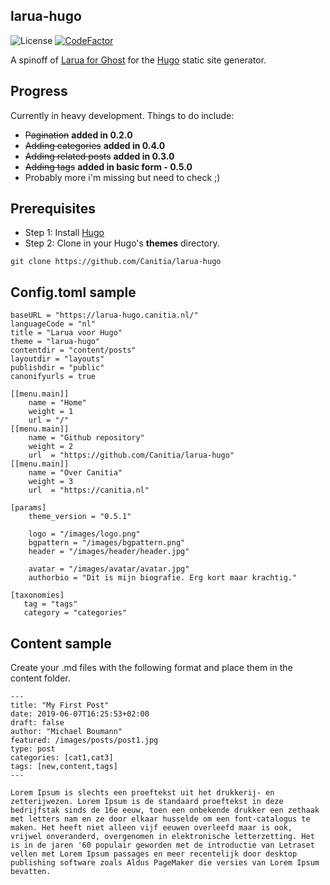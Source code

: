 ## larua-hugo
![License](https://img.shields.io/github/license/Canitia/larua-hugo?style=flat-square)
[![CodeFactor](https://www.codefactor.io/repository/github/canitia/larua-hugo/badge)](https://www.codefactor.io/repository/github/canitia/larua-hugo)

A spinoff of [Larua for Ghost](https://github.com/Canitia/larua) for the [Hugo](https://gohugo.io/) static site generator. 

## Progress
Currently in heavy development. Things to do include:
- ~~Pagination~~ **added in 0.2.0**
- ~~Adding categories~~ **added in 0.4.0**
- ~~Adding related posts~~ **added in 0.3.0**
- ~~Adding tags~~ **added in basic form - 0.5.0**
- Probably more i'm missing but need to check ;)

## Prerequisites
- Step 1: Install [Hugo](https://gohugo.io/getting-started/installing)
- Step 2: Clone in your Hugo's **themes** directory.

``` git clone https://github.com/Canitia/larua-hugo ```

## Config.toml sample
```
baseURL = "https://larua-hugo.canitia.nl/"
languageCode = "nl"
title = "Larua voor Hugo"
theme = "larua-hugo"
contentdir = "content/posts"
layoutdir = "layouts"
publishdir = "public"
canonifyurls = true

[[menu.main]]
    name = "Home"
    weight = 1
    url = "/"
[[menu.main]]
    name = "Github repository"
    weight = 2
    url  = "https://github.com/Canitia/larua-hugo"
[[menu.main]]
    name = "Over Canitia"
    weight = 3
    url  = "https://canitia.nl"

[params]
    theme_version = "0.5.1"

    logo = "/images/logo.png"
    bgpattern = "/images/bgpattern.png"
    header = "/images/header/header.jpg"

    avatar = "/images/avatar/avatar.jpg"
    authorbio = "Dit is mijn biografie. Erg kort maar krachtig."

[taxonomies]
   tag = "tags"
   category = "categories"
```

## Content sample
Create your .md files with the following format and place them in the content folder. 

```
---
title: "My First Post"
date: 2019-06-07T16:25:53+02:00
draft: false
author: "Michael Boumann"
featured: /images/posts/post1.jpg
type: post
categories: [cat1,cat3]
tags: [new,content,tags]
---

Lorem Ipsum is slechts een proeftekst uit het drukkerij- en zetterijwezen. Lorem Ipsum is de standaard proeftekst in deze bedrijfstak sinds de 16e eeuw, toen een onbekende drukker een zethaak met letters nam en ze door elkaar husselde om een font-catalogus te maken. Het heeft niet alleen vijf eeuwen overleefd maar is ook, vrijwel onveranderd, overgenomen in elektronische letterzetting. Het is in de jaren '60 populair geworden met de introductie van Letraset vellen met Lorem Ipsum passages en meer recentelijk door desktop publishing software zoals Aldus PageMaker die versies van Lorem Ipsum bevatten.
```